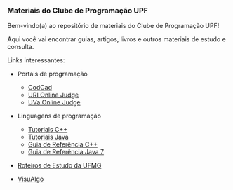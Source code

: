 ### Materiais do Clube de Programação UPF

Bem-vindo(a) ao repositório de materiais do Clube de Programação UPF!

Aqui você vai encontrar guias, artigos, livros e outros materiais de estudo e consulta.

Links interessantes:

- Portais de programação 
    - [CodCad](http://www.codcad.com)
    - [URI Online Judge](https://www.urionlinejudge.com.br)
    - [UVa Online Judge](https://uva.onlinejudge.org)

- Linguagens de programação
    - [Tutoriais C++](http://www.cplusplus.com/doc/tutorial)
    - [Tutoriais Java](http://docs.oracle.com/javase/tutorial/)
    - [Guia de Referência C++](http://www.cplusplus.com/reference/)
    - [Guia de Referência Java 7](https://docs.oracle.com/javase/7/docs/api/)

- [Roteiros de Estudo da UFMG](http://wiki.maratona.dcc.ufmg.br/index.php/Roteiros)
- [VisuAlgo](https://www.visualgo.net)
